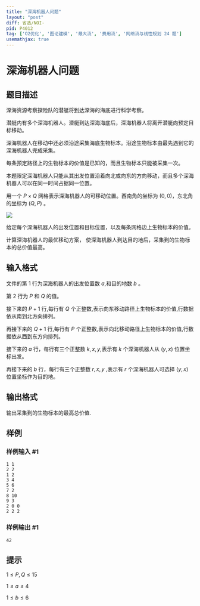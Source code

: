 ```yaml
---
title: "深海机器人问题"
layout: "post"
diff: 省选/NOI-
pid: P4012
tag: ['O2优化', '图论建模', '最大流', '费用流', '网络流与线性规划 24 题']
usemathjax: true
---
```


# 深海机器人问题
## 题目描述

深海资源考察探险队的潜艇将到达深海的海底进行科学考察。


潜艇内有多个深海机器人。潜艇到达深海海底后，深海机器人将离开潜艇向预定目标移动。


深海机器人在移动中还必须沿途采集海底生物标本。沿途生物标本由最先遇到它的深海机器人完成采集。


每条预定路径上的生物标本的价值是已知的，而且生物标本只能被采集一次。


本题限定深海机器人只能从其出发位置沿着向北或向东的方向移动，而且多个深海机器人可以在同一时间占据同一位置。


用一个 $P\times Q$ 网格表示深海机器人的可移动位置。西南角的坐标为 $(0,0)$，东北角的坐标为 $(Q,P)$ 。



 ![](https://cdn.luogu.com.cn/upload/pic/12215.png) 

给定每个深海机器人的出发位置和目标位置，以及每条网格边上生物标本的价值。


计算深海机器人的最优移动方案， 使深海机器人到达目的地后，采集到的生物标本的总价值最高。


## 输入格式

文件的第 $1$ 行为深海机器人的出发位置数 $a$,和目的地数 $b$ 。


第 $2$ 行为 $P$ 和 $Q$ 的值。


接下来的 $P+1$ 行,每行有 $Q$ 个正整数,表示向东移动路径上生物标本的价值,行数据依从南到北方向排列。


再接下来的 $Q+1$ 行,每行有 $P$ 个正整数,表示向北移动路径上生物标本的价值,行数据依从西到东方向排列。


接下来的 $a$ 行，每行有三个正整数 $k,x,y$,表示有 $k$ 个深海机器人从 $(y,x)$ 位置坐标出发。


再接下来的 $b$ 行，每行有三个正整数 $r,x,y$ ,表示有 $r$ 个深海机器人可选择 $(y,x)$ 位置坐标作为目的地。

## 输出格式

输出采集到的生物标本的最高总价值.

## 样例

### 样例输入 #1
```
1 1
2 2
1 2
3 4
5 6
7 2
8 10
9 3
2 0 0
2 2 2
```
### 样例输出 #1
```
42
```
## 提示

$1\leq P,Q\leq15$


$1\leq a\leq 4$


$1\leq b\leq 6$

